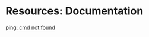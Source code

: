 # Resources: Documentation

[ping: cmd not found](https://stackoverflow.com/questions/39901311/docker-ubuntu-bash-ping-command-not-found)

